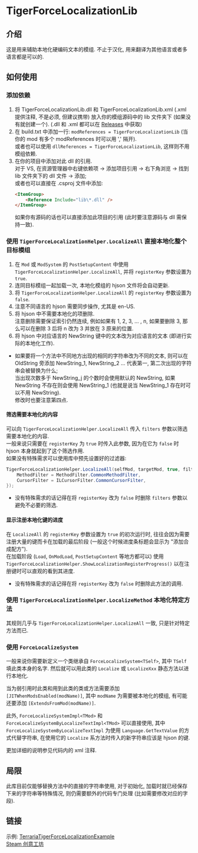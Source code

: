 # TigerForceLocalizationLib
 
## 介绍
 这是用来辅助本地化硬编码文本的模组.
 不止于汉化, 用来翻译为其他语言或者多语言都是可以的.

## 如何使用

### 添加依赖
1. 将 TigerForceLocalizationLib.dll 和 TigerForceLocalizationLib.xml (.xml 提供注释, 不是必须, 但建议携带) 放入你的模组源码中的 lib 文件夹下 (如果没有就创建一个).
    (.dll 和 .xml 都可以在 [Releases](https://github.com/TigerChenzzz/TerrariaTigerForceLocalizationLib/releases) 中获取)
1. 在 build.txt 中添加一行: `modReferences = TigerForceLocalizationLib`  (当你的 mod 有多个 modReferences 时可以用 ',' 隔开).<br/>
    或者也可以使用 `dllReferences = TigerForceLocalizationLib`, 这样则不用模组依赖.
1. 在你的项目中添加对此 dll 的引用.<br/>
	对于 VS, 在资源管理器中右键依赖项 -> 添加项目引用 -> 右下角浏览 -> 找到 lib 文件夹下的 dll 文件 -> 添加;<br/>
	或者也可以直接在 .csproj 文件中添加:
	```HTML
	<ItemGroup>
		<Reference Include="lib\*.dll" />
	</ItemGroup>
	```
    如果你有源码的话也可以直接添加此项目的引用 (此时要注意源码与 dll 需保持一致).
### 使用 `TigerForceLocalizationHelper.LocalizeAll` 直接本地化整个目标模组
1. 在 `Mod` 或 `ModSystem` 的 `PostSetupContent` 中使用 `TigerForceLocalizationHelper.LocalizeAll`, 并将 `registerKey` 参数设置为 `true`.
1. 连同目标模组一起加载一次, 本地化模组的 hjson 文件将会自动更新.
1. 将 `TigerForceLocalizationHelper.LocalizeAll` 的 `registerKey` 参数设置为 `false`.
1. 注意不同语言的 hjson 需要同步操作, 尤其是 en-US.
1. 将 hjson 中不需要本地化的项删除.<br/>
    注意删除需要保证索引仍然连续, 例如如果有 1, 2, 3, ... , n, 如果要删除 3, 那么可以在删除 3 后将 n 改为 3 并放在 3 原来的位置.
1. 将 hjson 中对应语言的 NewString 键中的文本改为对应语言的文本 (即进行实际的本地化工作).
- 如果要将一个方法中不同地方出现的相同的字符串改为不同的文本,
    则可以在 OldString 旁添加 NewString_1, NewString_2 ...
    代表第一, 第二次出现的字符串会被替换为什么;<br/>
    当出现次数多于 NewString_j 的个数时会使用默认的 NewString,
    如果 NewString 不存在则会使用 NewString_1 (也就是说当 NewString_1 存在时可以不用 NewString).<br/>
    修改时也要注意第四点.
#### 筛选需要本地化的内容
 可以向 `TigerForceLocalizationHelper.LocalizeAll` 传入 `filters` 参数以筛选需要本地化的内容.<br/>
 一般来说只需要在 `registerKey` 为 `true` 时传入此参数, 因为在它为 `false` 时 hjson 本身就起到了这个筛选作用.<br/>
 如果没有特殊需求可以使用库中预先设置好的过滤器:
```C#
TigerForceLocalizationHelper.LocalizeAll(selfMod, targetMod, true, filters: new() {
    MethodFilter = MethodFilter.CommonMethodFilter,
    CursorFilter = ILCursorFilter.CommonCursorFilter,
});
```
- 没有特殊需求的话记得在将 `registerKey` 改为 `false` 时删除 `filters` 参数以避免不必要的筛选.
#### 显示注册本地化键的进度
 在 `LocalizeAll` 的 `registerKey` 参数设置为 `true` 的初次运行时,
 往往会因为需要注册大量的键而卡在加载的最后阶段
 (一般这个时候进度条标题会显示为 "添加合成配方").<br/>
 在加载阶段 (`Load`, `OnModLoad`, `PostSetupContent` 等地方都可以) 使用 `TigerForceLocalizationHelper.ShowLocalizationRegisterProgress()`
 以在注册键时可以直观的看到其进度.

- 没有特殊需求的话记得在将 `registerKey` 改为 `false` 时删除此方法的调用.

### 使用 `TigerForceLocalizationHelper.LocalizeMethod` 本地化特定方法
其规则几乎与 `TigerForceLocalizationHelper.LocalizeAll` 一致, 只是针对特定方法而已.
### 使用 `ForceLocalizeSystem`
一般来说你需要新定义一个类继承自 `ForceLocalizeSystem<TSelf>`,
其中 `TSelf` 填此类本身的名字.
然后就可以用此类的 `Localize` 或 `LocalizeXxx` 静态方法以进行本地化.<p/>
当为弱引用时此类和用到此类的类或方法需要添加 `[JITWhenModsEnabled(modName)]`,
其中 `modName` 为需要被本地化的模组, 有可能还要添加 `[ExtendsFromMod(modName)]`.<p/>
此外, `ForceLocalizeSystemImpl<TMod>` 和 `ForceLocalizeSystemByLocalizeTextImpl<TMod>`
可以直接使用, 其中 `ForceLocalizeSystemByLocalizeTextImpl` 为使用 `Language.GetTextValue` 的方式代替字符串,
在使用它的 `Localize` 系方法时传入的新字符串应该是 hjson 的键.<p/>
更加详细的说明参见代码内的 xml 注释.
## 局限
此库目前仅能够替换方法中的直接的字符串使用, 对于初始化, 加载时就已经保存下来的字符串等特殊情况,
则仍需要额外的代码专门处理 (比如需要修改对应的字段).
## 链接
示例: [TerrariaTigerForceLocalizationExample](https://github.com/TigerChenzzz/TerrariaTigerForceLocalizationExample)<br/>
[Steam 创意工坊](https://steamcommunity.com/sharedfiles/filedetails/?id=3358131784)
